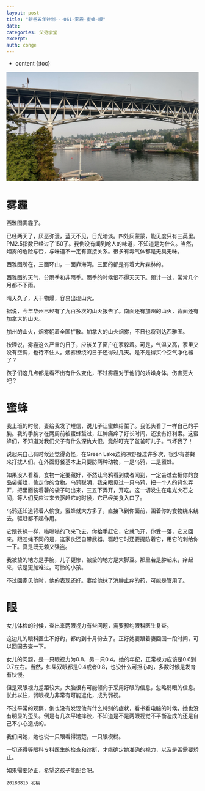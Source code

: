 ```yaml
---
layout: post
title: "新爸五年计划---061-雾霾-蜜蜂-眼"
date:
categories: 父范学堂
excerpt:
auth: conge
---
```

* content
{:toc}

![](/assets/images/父范学堂/118382-46ee5acdab2952c4.png)


# 雾霾 
西雅图雾霾了。

已经两天了，厌恶弥漫，蓝天不见，日光暗淡。四处灰蒙蒙，能见度只有三英里。PM2.5指数已经过了150了。我倒没有闻到呛人的味道，不知道是为什么。当然，烟雾的危险与否，与味道不一定有直接关系。很多有毒气体都是无臭无味。

西雅图所在，三面环山，一面靠海湾。三面的都是有着大片森林的。

西雅图的天气，分雨季和非雨季。雨季的时候恨不得天天下。预计一过，常常几个月都不下雨。

晴天久了，天干物燥，容易出现山火。

据说，今年华州已经有了九百多次的山火报告了。南面还有加州的山火，背面还有加拿大的山火。

加州的山火，烟雾朝着全国扩散。加拿大的山火烟雾，不日也将到达西雅图。

按理说，雾霾这么严重的日子，应该关了窗户在家躲着。可是，气温又高，家里又没有空调，也待不住人。烟雾缭绕的日子还得过几天。是不是得买个空气净化器了？

孩子们这几点都是看不出有什么变化，不过雾霾对于他们的娇嫩身体，伤害更大吧？

# 蜜蜂

我上班的时候，妻给我发了短信，说儿子让蜜蜂给蜇了。我低头看了一样自己的手腕。我的手腕才在两周前被蜜蜂蜇过，红肿痛痒了好长时间，还没有好利索。这蜜蜂们，不知道对我们父子有什么深仇大恨，竟然叮完了爸爸叮儿子。气坏我了！

说起来自己有时候还觉得奇怪，在Green Lake边纳凉野餐过许多次，很少有苍蝇来打扰人们。在外面野餐基本上只要防两种动物，一是乌鸦，二是蜜蜂。

如果没人看着，食物一定要藏好，不然让乌鸦看到或者闻到，一定会过去把你的食品袋撕烂，偷走你的食物。乌鸦聪明，我亲眼见过一只乌鸦，把一个人的背包弄开，把里面装着薯的袋子叼出来，三五下弄开，开吃。这一切发生在电光火石之间，等人们反应过来去驱赶它的时候，它已经美食入口了。

乌鸦还知道背着人偷食，蜜蜂就大方多了，直接飞到你面前，围着你的食物绕来绕去。驱赶都不起作用。

它跟苍蝇一样，嗡嗡嗡的飞来飞去，你抬手赶它，它就飞开，你受一落，它又回来。跟苍蝇不同的是，这家伙还自带武器，驱赶它时还要提防着它，用它的刺给你一下。真是既无赖又强盗。

我被蛰的地方是手腕，儿子更惨，被蛰的地方是大脚豆。那里若是肿起来，痒起来，该是更加难过。可怜的小孩。

不过回家见他时，他的表现还好。妻给他抹了消肿止痒的药，可能是管用了。

# 眼

女儿体检的时候，查出来两眼视力有些问题，需要预约眼科医生复查。

这边儿的眼科医生不好约，都约到十月份去了。正好她要跟着妻回国一段时间，可以回国去查一下。

女儿的问题，是一只眼视力为0.8，另一只0.4。她的年纪，正常视力应该是0.6到0.7左右。当然，如果双眼都是0.4或者0.8，也没什么可担心的，多数时候是发育有快慢。

但是双眼视力差距较大，大脑很有可能倾向于采用好眼的信息，忽略弱眼的信息。长此以往，弱眼视力非常有可能退化，成为弱视。

不过平常的观察，倒也没有发现他有什么特别的症状，看书看电脑的时候，她也没有明显的歪头。倒是有几次平地摔跤，不知道是不是两眼视觉不平衡造成的还是自己不小心造成的。

我们问她，她也说一只眼看得清楚，一只眼模糊。

一切还得等眼科专科医生的检查和诊断，才能确定她准确的视力，以及是否需要矫正。

如果需要矫正，希望这孩子能配合吧。

```
20180815 初稿
```
